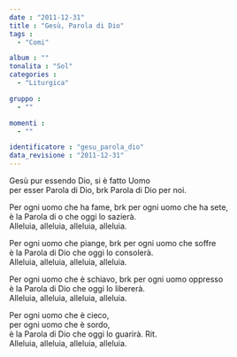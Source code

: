 ```yaml
---
date : "2011-12-31"
title : "Gesù, Parola di Dio"
tags : 
  - "Comi"

album : ""
tonalita : "Sol"
categories : 
  - "Liturgica"

gruppo : 
  - ""

momenti : 
  - ""

identificatore : "gesu_parola_dio"
data_revisione : "2011-12-31"
---
```

  
  
  
  
  
Gesù pur essendo Dio, si è fatto Uomo  
per esser Parola di Dio, brk Parola di Dio per noi.    
  
  
  
Per ogni uomo che ha fame, brk per ogni uomo che ha sete,  
è la Parola di o che oggi lo sazierà.  
Alleluia, alleluia, alleluia, alleluia.     
  
  
  
  
Per ogni uomo che piange, brk per ogni uomo che soffre  
è la Parola di Dio che oggi lo consolerà.   
Alleluia, alleluia, alleluia, alleluia.  
  
  
  
  
Per ogni uomo che è schiavo, brk per ogni uomo oppresso  
è la Parola di Dio che oggi lo libererà.  
Alleluia, alleluia, alleluia, alleluia.  
  
  
  
  
Per ogni uomo che è cieco,  
per ogni uomo che è sordo,  
è la Parola di Dio che oggi lo guarirà. Rit.  
Alleluia, alleluia, alleluia, alleluia.  
  
  
  
  
  
